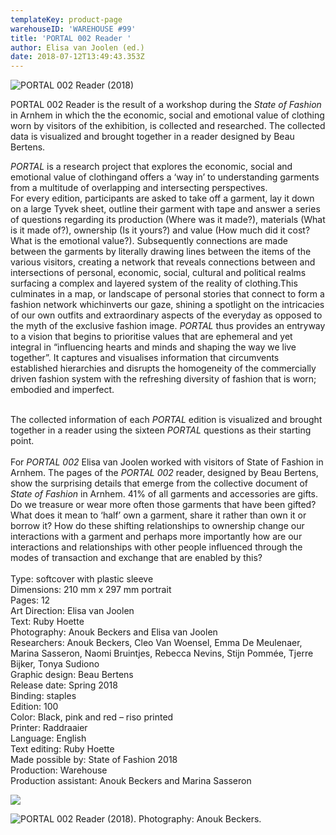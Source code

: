 ```yaml
---
templateKey: product-page
warehouseID: 'WAREHOUSE #99'
title: 'PORTAL 002 Reader '
author: Elisa van Joolen (ed.)
date: 2018-07-12T13:49:43.353Z
---
```

![PORTAL 002 Reader (2018)](/img/portal-002-.jpg "PORTAL 002 Reader (2018)")

PORTAL 002 Reader is the result of a workshop during the *State of Fashion* in Arnhem in which the  the economic, social and emotional value of clothing worn by visitors of the exhibition, is collected and researched. The collected data is visualized and brought together in a reader designed by Beau Bertens.

*PORTAL* is a research project that explores the economic, social and emotional value of clothingand offers a ‘way in’ to understanding garments from a multitude of overlapping and intersecting perspectives.\
For every edition, participants are asked to take off a garment, lay it down on a large Tyvek sheet, outline their garment with tape and answer a series of questions regarding its production (Where was it made?), materials (What is it made of?), ownership (Is it yours?) and value (How much did it cost? What is the emotional value?). Subsequently connections are made between the garments by literally drawing lines between the items of the various visitors, creating a network that reveals connections between and intersections of personal, economic, social, cultural and political realms surfacing a complex and layered system of the reality of clothing.This culminates in a map, or landscape of personal stories that connect to form a fashion network whichinverts our gaze, shining a spotlight on the intricacies of our own outfits and extraordinary aspects of the everyday as opposed to the myth of the exclusive fashion image. *PORTAL* thus provides an entryway to a vision that begins to prioritise values that are ephemeral and yet integral in “influencing hearts and minds and shaping the way we live together”. It captures and visualises information that circumvents established hierarchies and disrupts the homogeneity of the commercially driven fashion system with the refreshing diversity of fashion that is worn; embodied and imperfect.

\
The collected information of each *PORTAL* edition is visualized and brought together in a reader using the sixteen *PORTAL* questions as their starting point.\
\
For *PORTAL 002* Elisa van Joolen worked with visitors of State of Fashion in Arnhem. The pages of the *PORTAL 002* reader, designed by Beau Bertens, show the surprising details that emerge from the collective document of *State of Fashion* in Arnhem. 41% of all garments and accessories are gifts. Do we treasure or wear more often those garments that have been gifted? What does it mean to ‘half’ own a garment, share it rather than own it or borrow it? How do these shifting relationships to ownership change our interactions with a garment and perhaps more importantly how are our interactions and relationships with other people influenced through the modes of transaction and exchange that are enabled by this?\
\
Type: softcover with plastic sleeve\
Dimensions: 210 mm x 297 mm portrait\
Pages: 12\
Art Direction: Elisa van Joolen\
Text: Ruby Hoette\
Photography: Anouk Beckers and Elisa van Joolen\
Researchers: Anouk Beckers, Cleo Van Woensel, Emma De Meulenaer, Marina Sasseron, Naomi Bruintjes, Rebecca Nevins, Stijn Pommée, Tjerre Bijker, Tonya Sudiono\
Graphic design: Beau Bertens\
Release date: Spring 2018\
Binding: staples\
Edition: 100\
Color: Black, pink and red – riso printed\
Printer: Raddraaier\
Language: English\
Text editing: Ruby Hoette\
Made possible by: State of Fashion 2018\
Production: Warehouse\
Production assistant: Anouk Beckers and Marina Sasseron

![](/img/02_portal002_photo_anoukbeckers.jpg)

![PORTAL 002 Reader (2018). Photography: Anouk Beckers.](/img/03_portal002_photo_anoukbeckers.jpg "PORTAL 002 Reader (2018). Photography: Anouk Beckers.")